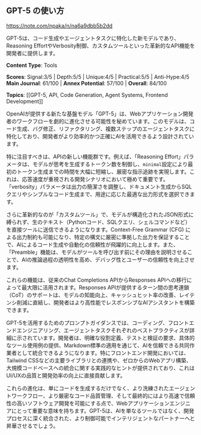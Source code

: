 ## GPT-5 の使い方

https://note.com/npaka/n/na6a9dbb5b2dd

GPT-5は、コード生成やエージェントタスクに特化した新モデルであり、Reasoning EffortやVerbosity制御、カスタムツールといった革新的なAPI機能を開発者に提供します。

**Content Type**: Tools

**Scores**: Signal:3/5 | Depth:5/5 | Unique:4/5 | Practical:5/5 | Anti-Hype:4/5
**Main Journal**: 61/100 | **Annex Potential**: 57/100 | **Overall**: 84/100

**Topics**: [[GPT-5, API, Code Generation, Agent Systems, Frontend Development]]

OpenAIが提供する新たな基盤モデル「GPT-5」は、Webアプリケーション開発者のワークフローを劇的に進化させる可能性を秘めています。このモデルは、コード生成、バグ修正、リファクタリング、複数ステップのエージェントタスクに特化しており、開発者がより効率的かつ正確にAIを活用できるよう設計されています。

特に注目すべきは、APIの新しい機能群です。例えば、「Reasoning Effort」パラメータは、モデルが思考を生成するトークン数を制御し、`minimal`設定により最初のトークン生成までの時間を大幅に短縮し、厳密な指示追跡を実現します。これは、応答速度が重視される開発シナリオにおいて極めて重要です。「verbosity」パラメータは出力の簡潔さを調整し、ドキュメント生成からSQLクエリやシンプルなコード生成まで、用途に応じた最適な出力形式を選択できます。

さらに革新的なのが「カスタムツール」で、モデルが構造化されたJSON形式に縛られず、生のテキスト（Pythonコード、SQLクエリ、シェルコマンドなど）を直接ツールに送信できるようになります。Context-Free Grammar (CFG) による出力制約も可能になり、特定の構文に厳密に準拠した出力を保証することで、AIによるコード生成や自動化の信頼性が飛躍的に向上します。また、「Preamble」機能は、モデルがツールを呼び出す前にその理由を説明させることで、AIの推論過程の透明性を高め、デバッグ性とユーザーの信頼性を向上させます。

これらの機能は、従来のChat Completions APIからResponses APIへの移行によって最大限に活用されます。Responses APIが提供するターン間の思考連鎖（CoT）のサポートは、モデルの知能向上、キャッシュヒット率の改善、レイテンシ削減に直結し、開発者はより高性能でレスポンシブなAIアシスタントを構築できます。

GPT-5を活用するためのプロンプトガイダンスでは、コーディング、フロントエンドエンジニアリング、エージェントタスクそれぞれのベストプラクティスが詳細に示されています。開発者は、明確な役割定義、テストと検証の要求、具体的なツール使用例の提供、Markdown標準の適用を通じて、AIを信頼できる共同作業者として統合できるようになります。特にフロントエンド開発においては、Tailwind CSSなどの主要ライブラリとの連携や、ゼロからのWebアプリ構築、大規模コードベースへの統合に関する実践的なヒントが提供されており、これはUI/UXの品質と開発効率の向上に直接貢献します。

これらの進化は、単にコードを生成するだけでなく、より洗練されたエージェントワークフロー、より厳密なコード品質管理、そして最終的にはより高速で信頼性の高いソフトウェア開発を可能にする点で、Webアプリケーションエンジニアにとって重要な意味を持ちます。GPT-5は、AIを単なるツールではなく、開発プロセスに深く統合された、より制御可能でインテリジェントなパートナーへと昇華させるでしょう。